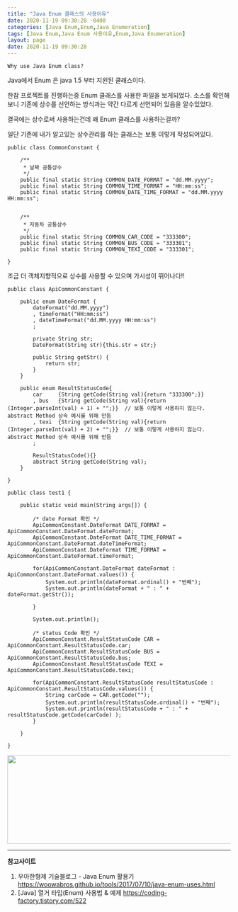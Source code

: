```yaml
---
title: "Java Enum 클래스의 사용이유"
date: 2020-11-19 09:30:28 -0400
categories: [Java Enum,Enum,Java Enumeration]
tags: [Java Enum,Java Enum 사용이유,Enum,Java Enumeration]
layout: page
date: 2020-11-19 09:30:28
---
```

  
```
Why use Java Enum class?
```

Java에서 Enum 은 java 1.5 부터 지왼된 클래스이다.

한참 프로젝트를 진행하는중 Enum 클래스를 사용한 파일을 보게되었다.
소스를 확인해보니 기존에 상수를 선언하는 방식과는 약간 다르게 선언되어 있음을 알수있었다.

결국에는 상수로써 사용하는건데 왜 Enum 클래스를 사용하는걸까?

일단 기존에 내가 알고있는 상수관리를 하는 클래스는 보통 이렇게 작성되어있다.

```
public class CommonConstant {
	
	/**
	 * 날짜 공통상수
	 */
	public final static String COMMON_DATE_FORMAT = "dd.MM.yyyy";
	public final static String COMMON_TIME_FORMAT = "HH:mm:ss";
	public final static String COMMON_DATE_TIME_FORMAT = "dd.MM.yyyy HH:mm:ss";
	
	
	/**
	 * 자동차 공통상수
	 */
	public final static String COMMON_CAR_CODE = "333300";
	public final static String COMMON_BUS_CODE = "333301";
	public final static String COMMON_TEXI_CODE = "333301";
	
}
```


조금 더 객체지향적으로 상수를 사용할 수 있으며 가시성이 뛰어나다!!

```
public class ApiCommonConstant {
	
	public enum DateFormat {
		dateFormat("dd.MM.yyyy")
		, timeFormat("HH:mm:ss")  
		, dateTimeFormat("dd.MM.yyyy HH:mm:ss")
		;
		
		private String str;
		DateFormat(String str){this.str = str;}
		
		public String getStr() {
			return str;
		}
	}
	
	public enum ResultStatusCode{
		car 	{String getCode(String val){return "333300";}}
		, bus 	{String getCode(String val){return (Integer.parseInt(val) + 1) + "";}}	// 보통 이렇게 사용하지 않는다. abstract Method 상속 예시를 위해 만듬  
		, texi	{String getCode(String val){return (Integer.parseInt(val) + 2) + "";}}	// 보통 이렇게 사용하지 않는다. abstract Method 상속 예시를 위해 만듬
		;
		
		ResultStatusCode(){}
		abstract String getCode(String val);
	}
	
}

```

```
public class test1 {

	public static void main(String args[]) {
	
		/* date Format 확인 */
		ApiCommonConstant.DateFormat DATE_FORMAT = ApiCommonConstant.DateFormat.dateFormat;
		ApiCommonConstant.DateFormat DATE_TIME_FORMAT = ApiCommonConstant.DateFormat.dateTimeFormat;
		ApiCommonConstant.DateFormat TIME_FORMAT = ApiCommonConstant.DateFormat.timeFormat;
		
		for(ApiCommonConstant.DateFormat dateFormat : ApiCommonConstant.DateFormat.values()) {
			System.out.println(dateFormat.ordinal() + "번째");
			System.out.println(dateFormat + " : " + dateFormat.getStr());
			
		}
		
		System.out.println();
		
		/* status Code 확인 */
		ApiCommonConstant.ResultStatusCode CAR = ApiCommonConstant.ResultStatusCode.car;
		ApiCommonConstant.ResultStatusCode BUS = ApiCommonConstant.ResultStatusCode.bus;
		ApiCommonConstant.ResultStatusCode TEXI = ApiCommonConstant.ResultStatusCode.texi;
		
		for(ApiCommonConstant.ResultStatusCode resultStatusCode : ApiCommonConstant.ResultStatusCode.values()) {
			String carCode = CAR.getCode("");
			System.out.println(resultStatusCode.ordinal() + "번째");
			System.out.println(resultStatusCode + " : " + resultStatusCode.getCode(carCode) );
		}
		
	}
	
}
```


<img src="https://youngyoungsw2020.github.io/myImages/enum-capture.png" width="750" height="200">

--- 

__참고사이트__
1. 우아한형제 기술블로그 - Java Enum 활용기
	<https://woowabros.github.io/tools/2017/07/10/java-enum-uses.html>
2. [Java] 열거 타입(Enum) 사용법 & 예제
	<https://coding-factory.tistory.com/522>	
